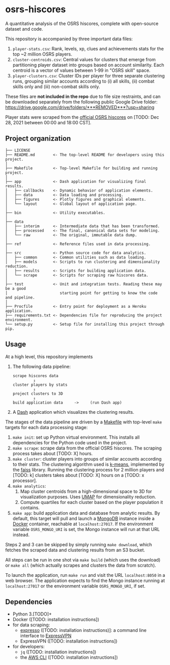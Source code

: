 osrs-hiscores
=============

A quantitative analysis of the OSRS hiscores, complete with open-source dataset and code.

This repository is accompanied by three important data files:

1. `player-stats.csv`: Rank, levels, xp, clues and achievements stats for the top \~2 million OSRS players.
2. `cluster-centroids.csv`: Central values for clusters that emerge from partitioning player dataset into groups based on account similarity. Each centroid is a vector of values between 1-99 in "OSRS skill" space.
5. `player-clusters.csv`: Cluster IDs per player for three separate clustering runs, grouping similar accounts according to (i) all skills, (ii) combat skills only and (iii) non-combat skills only.

These files are **not included in the repo** due to file size restraints, and can be downloaded separately from the following public Google Drive folder: <https://drive.google.com/drive/folders/***REMOVED***?usp=sharing>

Player stats were scraped from the [official OSRS hiscores](https://secure.runescape.com/m=hiscore_oldschool/overall) on [TODO: Dec 28, 2021 between 00:00 and 18:00 CST].

Project organization
--------------------

    ├── LICENSE
    ├── README.md        <- The top-level README for developers using this project.
    │
    ├── Makefile         <- Top-level Makefile for building and running project.
    │
    ├── app              <- Dash application for visualizing final results.
    │   ├── callbacks    <- Dynamic behavior of application elements.
    │   ├── data         <- Data loading and processing.
    │   ├── figures      <- Plotly figures and graphical elements.
    │   └── layout       <- Global layout of application page.
    │
    ├── bin              <- Utility executables.
    │
    ├── data
    │   ├── interim      <- Intermediate data that has been transformed.
    │   ├── processed    <- The final, canonical data sets for modeling.
    │   └── raw          <- The original, immutable data dump.
    │
    ├── ref              <- Reference files used in data processing.
    │
    ├── src              <- Python source code for data analytics.
    │   ├── common       <- Common utilities such as data loading.
    │   ├── models       <- Scripts to run clustering and dimensionality reduction.
    │   ├── results      <- Scripts for building application data.
    │   └── scrape       <- Scripts for scraping raw hiscores data.
    │
    ├── test             <- Unit and integration tests. Reading these may be a good
    │                       starting point for getting to know the code and pipeline.
    │
    ├── Procfile         <- Entry point for deployment as a Heroku application.
    ├── requirements.txt <- Dependencies file for reproducing the project environment.
    └── setup.py         <- Setup file for installing this project through pip.

Usage
-----

At a high level, this repository implements

1. The following data pipeline:

    ```
    scrape hiscores data
             ↓
    cluster players by stats
             ↓
    project clusters to 3D
             ↓
    build application data     ->     (run Dash app)
    ```

2. A [Dash](https://plotly.com/dash/) application which visualizes the clustering results.

The stages of the data pipeline are driven by a [Makefile](https://opensource.com/article/18/8/what-how-makefile) with top-level `make` targets for each data processing stage:

1. `make init`: set up Python virtual environment. This installs all dependencies for the Python code used in the project.
2. `make scrape`: scrape data from the official OSRS hiscores. The scraping process takes about [TODO: X] hours.
3. `make cluster`: cluster players into groups of similar accounts according to their stats. The clustering algorithm used is [k-means](https://en.wikipedia.org/wiki/K-means_clustering), implemented by the [faiss](https://github.com/facebookresearch/faiss) library. Running the clustering process for 2 million players and [TODO: k] clusters takes about [TODO: X] hours on a [TODO: x processor].
4. `make analytics`: 
   1. Map cluster centroids from a high-dimensional space to 3D for visualization purposes. Uses [UMAP](https://umap-learn.readthedocs.io/en/latest/index.html#) for dimensionality reduction.
   2. Compute quartiles for each cluster based on the player population it contains.
5. `make app`: build application data and database from analytic results. By default, this target will pull and launch a [MongoDB](https://www.mongodb.com/) instance inside a [Docker](https://www.docker.com/) container, reachable at `localhost:27017`. If the environment variable `OSRS_MONGO_URI` is set, the Mongo instance will run at that URL instead.

Steps 2 and 3 can be skipped by simply running `make download`, which fetches the scraped data and clustering results from an S3 bucket.

All steps can be run in one shot via `make build` (which uses the download) or `make all` (which actually scrapes and clusters the data from scratch).

To launch the application, run `make run` and visit the URL `localhost:8050` in a web browser. The application expects to find the Mongo instance running at `localhost:27017` or the environment variable `OSRS_MONGO_URI`, if set.

Dependencies
------------

* Python 3.[TODO]+
* Docker ([TODO: installation instructions])
* for data scraping:
  * [expresso](https://github.com/sttz/expresso) ([TODO: installation instructions)]: a command line interface to [ExpressVPN](https://www.expressvpn.com/)
  * ExpressVPN ([TODO: installation instructions])
* for developers:
  * `jq` ([TODO: installation instructions])
  * the [AWS CLI](https://aws.amazon.com/cli/) ([TODO: installation instructions])

